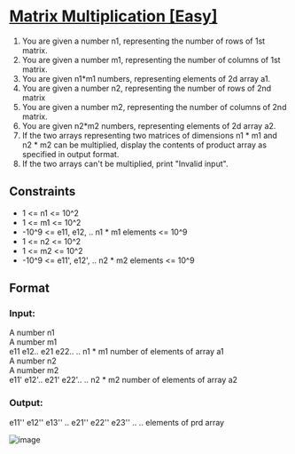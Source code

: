 # [Matrix Multiplication [Easy]](https://nados.io/question/matrix-multiplication)

1. You are given a number n1, representing the number of rows of 1st matrix.
2. You are given a number m1, representing the number of columns of 1st matrix.
3. You are given n1*m1 numbers, representing elements of 2d array a1.
4. You are given a number n2, representing the number of rows of 2nd matrix
5. You are given a number m2, representing the number of columns of 2nd matrix.
6. You are given n2*m2 numbers, representing elements of 2d array a2.
7. If the two arrays representing two matrices of dimensions n1 * m1 and n2 * m2 can be multiplied, display the contents of product array as specified in output format.
8. If the two arrays can't be multiplied, print "Invalid input".

## Constraints
- 1 <= n1 <= 10^2
- 1 <= m1 <= 10^2
- -10^9 <= e11, e12, .. n1 * m1 elements <= 10^9
- 1 <= n2 <= 10^2
- 1 <= m2 <= 10^2
- -10^9 <= e11', e12', .. n2 * m2 elements <= 10^9

## Format

### Input:
A number n1<br />
A number m1<br />
e11 e12.. e21 e22.. .. n1 * m1 number of elements of array a1<br />
A number n2<br />
A number m2<br />
e11' e12'.. e21' e22'.. .. n2 * m2 number of elements of array a2<br />

### Output:
e11'' e12'' e13'' .. e21'' e22'' e23'' .. .. elements of prd array

![image](https://user-images.githubusercontent.com/97858274/193456811-26e02d0d-0961-4466-b3d1-00a327e53437.png)




